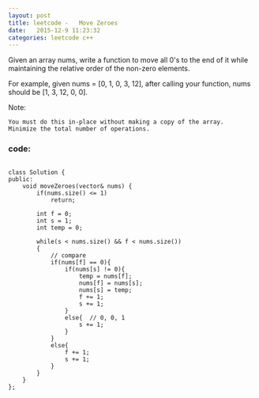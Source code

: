 ```yaml
---
layout: post
title: leetcode -   Move Zeroes
date:   2015-12-9 11:23:32
categories: leetcode c++
---
```


 
 Given an array nums, write a function to move all 0's to the end of it while maintaining the relative order of the non-zero elements.

For example, given nums = [0, 1, 0, 3, 12], after calling your function, nums should be [1, 3, 12, 0, 0].

Note:

    You must do this in-place without making a copy of the array.
    Minimize the total number of operations.



### code:
<pre><code>
class Solution {
public:
    void moveZeroes(vector<int>& nums) {
        if(nums.size() <= 1)
            return;

        int f = 0;
        int s = 1;
        int temp = 0;

        while(s < nums.size() && f < nums.size())
        {
            // compare
            if(nums[f] == 0){
                if(nums[s] != 0){
                    temp = nums[f];
                    nums[f] = nums[s];
                    nums[s] = temp;
                    f += 1;
                    s += 1;
                }
                else{  // 0, 0, 1
                    s += 1;
                }
            }
            else{
                f += 1;
                s += 1;
            }
        }
    }
};
</code></pre>
